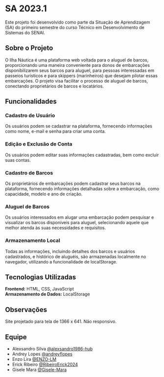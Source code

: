 # SA 2023.1

Este projeto foi desenvolvido como parte da Situação de Aprendizagem (SA) do primeiro semestre do curso Técnico em Desenvolvimento de Sistemas do SENAI.

## Sobre o Projeto

O Ilha Náutica é uma plataforma web voltada para o aluguel de barcos, proporcionando uma maneira conveniente para donos de embarcações disponibilizarem seus barcos para aluguel, para pessoas interessadas em passeios turísticos e para skippers (marinheiros) que desejam pilotar essas embarcações. O projeto visa facilitar o processo de aluguel de barcos, conectando proprietários de barcos e locatários.

## Funcionalidades

### Cadastro de Usuário

Os usuários podem se cadastrar na plataforma, fornecendo informações como nome, e-mail e senha para criar uma conta.

### Edição e Exclusão de Conta

Os usuários podem editar suas informações cadastradas, bem como excluir suas contas.

### Cadastro de Barcos

Os proprietários de embarcações podem cadastrar seus barcos na plataforma, fornecendo informações detalhadas sobre a embarcação, como capacidade, modelo e ano de criação.

### Aluguel de Barcos

Os usuários interessados em alugar uma embarcação podem pesquisar e visualizar os barcos disponíveis para aluguel, selecionando aquele que melhor atenda às suas necessidades e requisitos.

### Armazenamento Local

Todas as informações, incluindo detalhes dos barcos e usuários cadastrados, e histórico de aluguéis, são armazenadas localmente no navegador, utilizando a funcionalidade de localStorage.

## Tecnologias Utilizadas

**Frontend:** HTML, CSS, JavaScript  
**Armazenamento de Dados:** LocalStorage

## Observações

Site projetado para tela de 1366 x 641. Não responsivo.

## Equipe

- Alexsandro Silva [@alexsandro1986-hub](https://github.com/alexsandro1986-hub)
- Andrey Lopes [@andreyflopes](https://github.com/andreyflopes)
- Enzo Lira [@ENZO-LM](https://github.com/ENZO-LM)
- Erick Ribeiro [@RibeiroErick2024](https://github.com/ErickRibeiro2023)
- Gisele Mara [@Gisele-Mara](https://github.com/Gisele-Mara)
